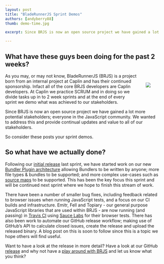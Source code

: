```yaml
---
layout: post
title: "BladeRunnerJS Sprint Demos"
authors: [andyberry88]
thumb: demo-time.jpg

excerpt: Since BRJS is now an open source project we have gained a lot more potential stakeholders; everyone in the JavaScript community. We wanted to address this and provide continual updates and value to all of our stakeholders.  Consider these posts your sprint demos.

---
```


## What have these guys been doing for the past 2 weeks?

<img src="/blog/img/{{ page.thumb }}" style="margin: 30px;" align="right" class="width-medium" />
As you may, or may not know, BladeRunnerJS (BRJS) is a project born from an internal project at Caplin and has their continued sponsorship. Infact all of the core BRJS developers are Caplin developers. At Caplin we practice SCRUM and in doing so we divide tasks up in to 2 week sprints and at the end of every sprint we demo what was achieved to our stakeholders.

Since BRJS is now an open source project we have gained a lot more potential stakeholders; everyone in the JavaScript community. We wanted to address this and provide continual updates and value to all of our stakeholders.

So consider these posts your sprint demos.

## So what have we actually done?

Following our [initial release](http://bladerunnerjs.org/blog/bladerunnerjs-v0-1-released/) last sprint, we have started work on our new [Bundler Plugin architecture](https://github.com/BladeRunnerJS/brjs/wiki/Bundling-Strawman) allowing Bundlers to be written by anyone; more file types & bundles to be supported; and more complex use-cases such as [source maps](http://www.html5rocks.com/en/tutorials/developertools/sourcemaps/) to be supported. This has been the key focus this sprint and will be continued next sprint where we hope to finish this stream of work.

There have been a number of smaller bug fixes, including feedback related to browser issues when running JavaScript tests, and a focus on our CI builds and infrastructure. Emitr, Fell and Topiary - our general purpose JavaScript libraries that are used within BRJS - are now running (and passing) in [Travis CI](https://travis-ci.org/BladeRunnerJS/) using [Sauce Labs](https://saucelabs.com/) for their browser tests. There has also been work to automate our GitHub release workflow; making use of GitHub’s API to calculate closed issues, create the release and upload the released binary. A blog post on this is soon to follow since this is a topic we hope others will find useful.

Want to have a look at the release in more detail? Have a look at our GitHub [release](https://github.com/BladeRunnerJS/brjs/releases) and why not have a [play around with BRJS](http://bladerunnerjs.org/docs/use/getting_started/) and let us know what you think?
